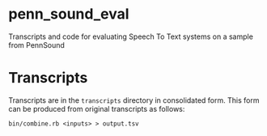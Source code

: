# penn_sound_eval
Transcripts and code for evaluating Speech To Text systems on a sample from PennSound

# Transcripts

Transcripts are in the `transcripts` directory in consolidated form.  This form can be produced from original transcripts as follows:

    bin/combine.rb <inputs> > output.tsv


